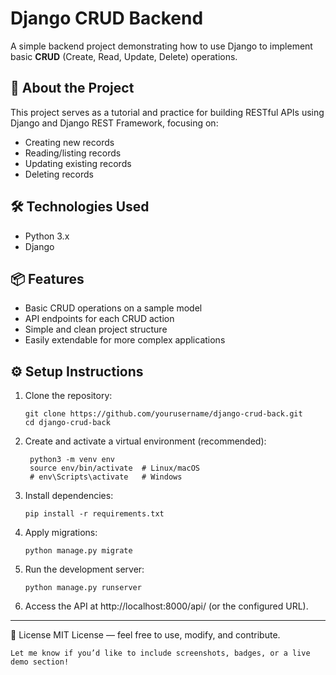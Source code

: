 # Django CRUD Backend

A simple backend project demonstrating how to use Django to implement basic **CRUD** (Create, Read, Update, Delete) operations.

## 🚀 About the Project

This project serves as a tutorial and practice for building RESTful APIs using Django and Django REST Framework, focusing on:

- Creating new records  
- Reading/listing records  
- Updating existing records  
- Deleting records

## 🛠 Technologies Used

- Python 3.x  
- Django  

## 📦 Features

- Basic CRUD operations on a sample model  
- API endpoints for each CRUD action  
- Simple and clean project structure  
- Easily extendable for more complex applications  

## ⚙️ Setup Instructions

1. Clone the repository:  
   ```
   git clone https://github.com/yourusername/django-crud-back.git
   cd django-crud-back
   ```
2. Create and activate a virtual environment (recommended): 
   ```
    python3 -m venv env
    source env/bin/activate  # Linux/macOS  
    # env\Scripts\activate   # Windows
   ```
3. Install dependencies:
   ```
   pip install -r requirements.txt
   ```
4. Apply migrations: 
   ```
   python manage.py migrate
   ```
5. Run the development server: 
   ```
   python manage.py runserver
   ```
6. Access the API at http://localhost:8000/api/ (or the configured URL).

---
📜 License
MIT License — feel free to use, modify, and contribute.

```
Let me know if you’d like to include screenshots, badges, or a live demo section!
```
